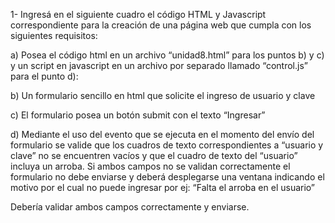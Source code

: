 1- Ingresá en el siguiente cuadro el código HTML y Javascript correspondiente para la creación de una página web que cumpla con los siguientes requisitos:

 a) Posea el código html en un archivo “unidad8.html” para los puntos b) y c) y un script en javascript en un archivo por separado llamado “control.js” para el punto d):

b) Un formulario sencillo en html que solicite el ingreso de usuario y clave

c) El formulario posea un botón submit con el texto “Ingresar”

d) Mediante el uso del evento que se ejecuta en el momento del envío del formulario se valide que los cuadros de texto correspondientes a “usuario y clave” no se encuentren vacíos y que el cuadro de texto del “usuario” incluya un arroba. Si ambos campos no se validan correctamente el formulario no debe enviarse y deberá desplegarse una ventana indicando el motivo por el cual no puede ingresar por ej: “Falta el arroba en el usuario”

 Debería validar ambos campos correctamente y enviarse.
